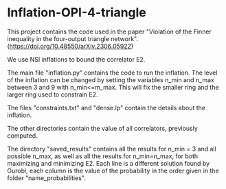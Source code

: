 # Inflation-OPI-4-triangle

This project contains the code used in the paper "Violation of the Finner inequality in the four-output triangle network". 
(https://doi.org/10.48550/arXiv.2306.05922)

We use NSI inflations to bound the correlator E2.

The main file "inflation.py" contains the code to run the inflation. The level of the inflation can be changed by setting the variables n_min and n_max between 3 and 9 with n_min<=m_max. This will fix the smaller ring and the larger ring used to constrain E2.

The files "constraints.txt" and "dense.lp" contain the details about the inflation. 

The other directories contain the value of all correlators, previously computed.

The directory "saved_results" contains all the results for n_min = 3 and all possible n_max, as well as all the results for n_min=n_max, for both maximizing and minimizing E2. Each line is a different solution found by Gurobi, each column is the value of the probability in the order given in the folder "name_probabilities".
